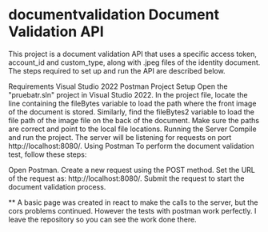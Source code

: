 # documentvalidation Document Validation API
This project is a document validation API that uses a specific access token, account_id and custom_type, along with .jpeg files of the identity document. The steps required to set up and run the API are described below.

Requirements
Visual Studio 2022
Postman
Project Setup
Open the "pruebatr.sln" project in Visual Studio 2022.
In the project file, locate the line containing the fileBytes variable to load the path where the front image of the document is stored.
Similarly, find the fileBytes2 variable to load the file path of the image file on the back of the document. Make sure the paths are correct and point to the local file locations.
Running the Server
Compile and run the project.
The server will be listening for requests on port http://localhost:8080/.
Using Postman
To perform the document validation test, follow these steps:

Open Postman.
Create a new request using the POST method.
Set the URL of the request as: http://localhost:8080/.
Submit the request to start the document validation process.


** A basic page was created in react to make the calls to the server, but the cors problems continued. However the tests with postman work perfectly. I leave the repository so you can see the work done there. 

